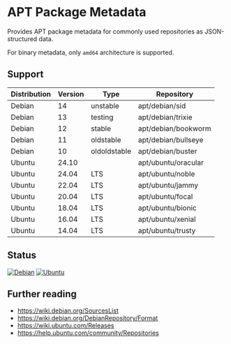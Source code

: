 # APT Package Metadata

Provides APT package metadata for commonly used repositories as JSON-structured data.

For binary metadata, only `amd64` architecture is supported.

## Support

| Distribution | Version | Type         | Repository          |
| ------------ | ------- | ------------ | ------------------- |
| Debian       | 14      | unstable     | apt/debian/sid      |
| Debian       | 13      | testing      | apt/debian/trixie   |
| Debian       | 12      | stable       | apt/debian/bookworm |
| Debian       | 11      | oldstable    | apt/debian/bullseye |
| Debian       | 10      | oldoldstable | apt/debian/buster   |
| Ubuntu       | 24.10   |              | apt/ubuntu/oracular |
| Ubuntu       | 24.04   | LTS          | apt/ubuntu/noble    |
| Ubuntu       | 22.04   | LTS          | apt/ubuntu/jammy    |
| Ubuntu       | 20.04   | LTS          | apt/ubuntu/focal    |
| Ubuntu       | 18.04   | LTS          | apt/ubuntu/bionic   |
| Ubuntu       | 16.04   | LTS          | apt/ubuntu/xenial   |
| Ubuntu       | 14.04   | LTS          | apt/ubuntu/trusty   |

## Status

[![Debian](https://github.com/apt-repositories/generator/actions/workflows/debian.yml/badge.svg)](https://github.com/apt-repositories/generator/actions/workflows/debian.yml) [![Ubuntu](https://github.com/apt-repositories/generator/actions/workflows/ubuntu.yml/badge.svg)](https://github.com/apt-repositories/generator/actions/workflows/ubuntu.yml)

## Further reading

- https://wiki.debian.org/SourcesList
- https://wiki.debian.org/DebianRepository/Format
- https://wiki.ubuntu.com/Releases
- https://help.ubuntu.com/community/Repositories

